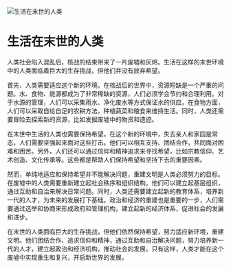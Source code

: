 ![生活在末世的人类](/images/chapter.3.section.1.image.1.png)


# 生活在末世的人类


人类社会陷入混乱后，核战的结束带来了一片废墟和灰烬。生活在这样的末世环境中的人类面临着巨大的生存挑战，但他们并没有放弃希望。

首先，人类需要适应这个新的环境。在核战后的世界中，资源短缺是一个严重的问题。水、食物、能源都成为了非常稀缺的资源，人们必须学会节约和合理利用。对于水源的管理，人们可以采集雨水、净化废水等方式保证水的供应。在食物方面，人们可以采取自给自足的农耕方法，种植蔬菜和粮食来维持生活。同时，人类还需要冒险去探索新的资源，比如发掘废墟中的物资和遗迹。

在末世中生活的人类也需要保持希望。在这个新的环境中，失去亲人和家园是常态，人们需要坚强起来面对这些打击。他们可以相互支持、团结合作，共同面对困难和困苦。另外，人们还可以通过信仰和精神追求来寻找希望，比如宗教信仰、艺术创造、文化传承等。这些都是帮助人们保持希望和坚持下去的重要因素。

然而，单纯地适应和保持希望并不能解决问题，重建文明是人类必须努力的目标。在废墟中的人类需要重新建立起社会秩序和组织结构。他们可以建立起基层组织，通过互助和自治来解决日常问题。同时，人类还需要建立起新的教育体系，培养新一代的人才，为未来的发展打下基础。政治和经济的重建也是重要的一步，人们需要通过选举和协商来形成政府和管理机构，建立起新的经济体系，促进社会的发展和进步。

在末世的人类面临巨大的生存挑战，但他们依然保持希望，努力适应新环境，重建文明。他们团结合作、追求信仰和精神，通过互助和自治解决问题，努力培养新一代的人才，建立起政治和经济机构，推动社会的发展。只有这样，人类才能在这个废墟中实现重生和复兴，开启新世界的发展。
